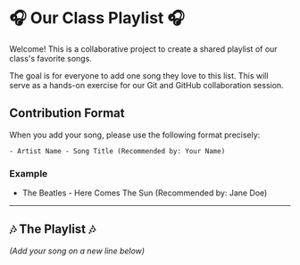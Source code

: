 # 🎧 Our Class Playlist 🎧

Welcome! This is a collaborative project to create a shared playlist of our class's favorite songs.

The goal is for everyone to add one song they love to this list. This will serve as a hands-on exercise for our Git and GitHub collaboration session.

## Contribution Format

When you add your song, please use the following format precisely:

`- Artist Name - Song Title (Recommended by: Your Name)`

### Example

- The Beatles - Here Comes The Sun (Recommended by: Jane Doe)

---

## 🎶 The Playlist 🎶

*(Add your song on a new line below)*